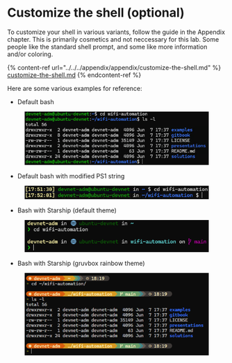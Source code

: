 # Customize the shell (optional)

To customize your shell in various variants, follow the guide in the Appendix chapter. This is primarily cosmetics and not neccessary for this lab. Some people like the standard shell prompt, and some like more information and/or coloring.

{% content-ref url="../../../appendix/appendix/customize-the-shell.md" %}
[customize-the-shell.md](../../../appendix/appendix/customize-the-shell.md)
{% endcontent-ref %}

Here are some various examples for reference:

* Default bash

<figure><img src="../../../.gitbook/assets/image (6) (1) (1) (1) (1) (1).png" alt=""><figcaption></figcaption></figure>

* Default bash with modified PS1 string

<figure><img src="../../../.gitbook/assets/image (29) (1) (1).png" alt=""><figcaption></figcaption></figure>

* Bash with Starship (default theme)

<figure><img src="../../../.gitbook/assets/image (1) (1) (1) (1) (1) (1).png" alt=""><figcaption></figcaption></figure>

* Bash with Starship (gruvbox rainbow theme)

<figure><img src="../../../.gitbook/assets/image (3) (1) (1) (1) (1) (1).png" alt=""><figcaption></figcaption></figure>
